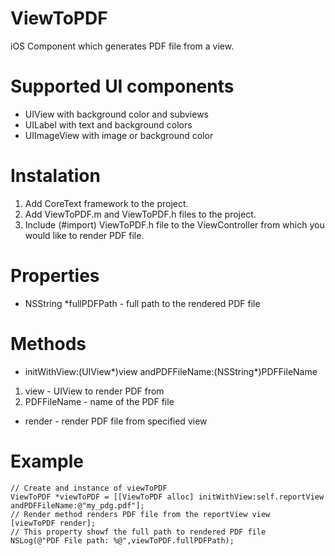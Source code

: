 ViewToPDF
=========

iOS Component which generates PDF file from a view.

# Supported UI components
- UIView with background color and subviews
- UILabel with text and background colors
- UIImageView with image or background color

# Instalation
1. Add CoreText framework to the project.
2. Add ViewToPDF.m and ViewToPDF.h files to the project.
3. Include (#import) ViewToPDF.h file to the ViewController from which you would like to render PDF file.

# Properties
- NSString *fullPDFPath - full path to the rendered PDF file

# Methods
- initWithView:(UIView*)view andPDFFileName:(NSString*)PDFFileName
1. view - UIView to render PDF from
2. PDFFileName - name of the PDF file

- render - render PDF file from specified view

# Example
	// Create and instance of viewToPDF
	ViewToPDF *viewToPDF = [[ViewToPDF alloc] initWithView:self.reportView andPDFFileName:@"my_pdg.pdf"];
	// Render method renders PDF file from the reportView view
    [viewToPDF render];
    // This property showf the full path to rendered PDF file
    NSLog(@"PDF File path: %@",viewToPDF.fullPDFPath);